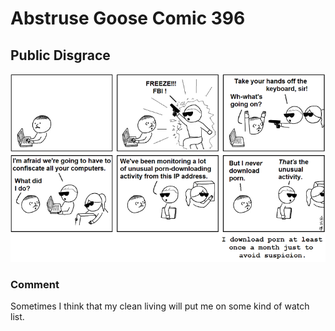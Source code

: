 # Abstruse Goose Comic 396
## Public Disgrace

![image](comics/i_all_alone_beweep_my_outcast_state.png)
### Comment
Sometimes I think that my clean living will put me on some kind of watch list.
